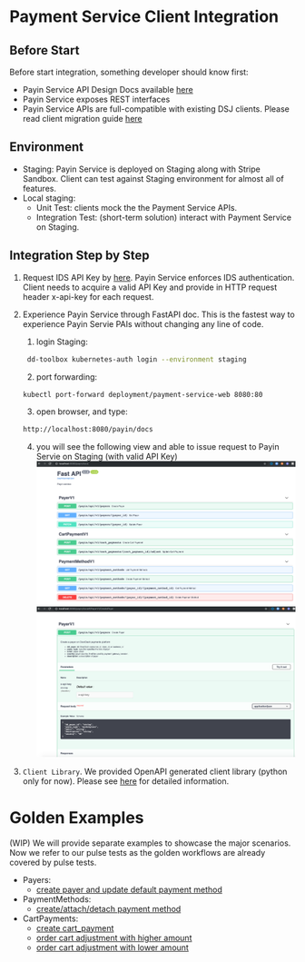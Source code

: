 # Payment Service Client Integration

## Before Start
Before start integration, something developer should know first:
- Payin Service API Design Docs available [here](https://docs.google.com/document/d/1cnIx3TTkTZYkuuvCYc0XysdNixOippd5g8uzzKLIcms/edit?ts=5d14f007#heading=h.r76fhvcd081g)
- Payin Service exposes REST interfaces
- Payin Service APIs are full-compatible with existing DSJ clients. Please read client migration guide [here](https://docs.google.com/document/d/1QVl2LdZMIpSz2129WaYSx99b9QhKE38lhbmlMZ4_jhM/edit#heading=h.6k4cn0qqf3m1)


## Environment
- Staging: Payin Service is deployed on Staging along with Stripe Sandbox. Client can test against Staging environment for almost all of features.
- Local staging:
  - Unit Test: clients mock the the Payment Service APIs.
  - Integration Test: (short-term solution) interact with Payment Service on Staging.

## Integration Step by Step
1. Request IDS API Key by [here](https://doordash.atlassian.net/wiki/spaces/PE/pages/762970379/Identity+Service#IdentityService-Services,ClientsandTokensTerms). Payin Service enforces IDS authentication. Client needs to acquire a valid API Key and provide in HTTP request header x-api-key for each request.

2. Experience Payin Service through FastAPI doc. This is the fastest way to experience Payin Servie PAIs without changing any line of code.

   1. login Staging:
   ```bash
    dd-toolbox kubernetes-auth login --environment staging
   ```
   2. port forwarding:
   ```bash
   kubectl port-forward deployment/payment-service-web 8080:80
   ```
   3. open browser, and type:
   ```bash
   http://localhost:8080/payin/docs
   ```
   4. you will see the following view and able to issue request to Payin Servie on Staging (with valid API Key)
![payin_fastapi_dmeo_list](./development/payin_fastapi_dmeo_list.png)
![payin_fastapi_dmeo_contract](./development/payin_fastapi_dmeo_contract.png)

3. `Client Library`. We provided OpenAPI generated client library (python only for now). Please see [here](https://github.com/doordash/payment-service-python-client/tree/master/payin) for detailed information.


# Golden Examples
(WIP) We will provide separate examples to showcase the major scenarios. Now we refer to our pulse tests as the golden workflows are already covered by pulse tests.
- Payers:
  - [create payer and update default payment method](https://github.com/doordash/payment-service/blob/master/pulse/tests/payin/test_end_to_end.py#L9)
- PaymentMethods:
  - [create/attach/detach payment method](https://github.com/doordash/payment-service/blob/master/pulse/tests/payin/test_end_to_end.py#L9)
- CartPayments:
  - [create cart_payment](https://github.com/doordash/payment-service/blob/master/pulse/tests/payin/test_cart_payment.py#L14)
  - [order cart adjustment with higher amount](https://github.com/doordash/payment-service/blob/master/pulse/tests/payin/test_cart_payment.py#L72)
  - [order cart adjustment with lower amount](https://github.com/doordash/payment-service/blob/master/pulse/tests/payin/test_cart_payment.py#L94)
